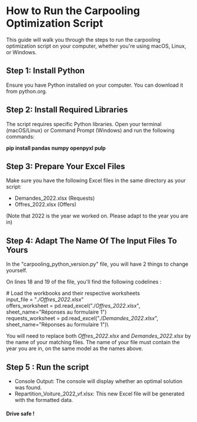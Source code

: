 # How to Run the Carpooling Optimization Script

This guide will walk you through the steps to run the carpooling optimization script on your computer, whether you're using macOS, Linux, or Windows.

## Step 1: Install Python

Ensure you have Python installed on your computer. You can download it from python.org.

## Step 2: Install Required Libraries

The script requires specific Python libraries. Open your terminal (macOS/Linux) or Command Prompt (Windows) and run the following commands:

**pip install pandas numpy openpyxl pulp**


## Step 3: Prepare Your Excel Files

Make sure you have the following Excel files in the same directory as your script:

- Demandes_2022.xlsx (Requests)
- Offres_2022.xlsx (Offers)

(Note that 2022 is the year we worked on. Please adapt to the year you are in)

## Step 4: Adapt The Name Of The Input Files To Yours

In the "carpooling_python_version.py" file, you will have 2 things to change yourself.


On lines 18 and 19 of the file, you'll find the following codelines :

\# Load the workbooks and their respective worksheets\
input_file = "*./Offres_2022.xlsx*"\
offers_worksheet = pd.read_excel("./*Offres_2022.xlsx*", sheet_name="Réponses au formulaire 1")\
requests_worksheet = pd.read_excel("./*Demandes_2022.xlsx*", sheet_name="Réponses au formulaire 1")\

You will need to replace both *Offres_2022.xlsx* and *Demandes_2022.xlsx* by the name of your matching files. 
The name of your file must contain the year you are in, on the same model as the names above.

## Step 5 : Run the script

- Console Output: The console will display whether an optimal solution was found.
- Repartition_Voiture_2022_vf.xlsx: This new Excel file will be generated with the formatted data.



#### Drive safe !